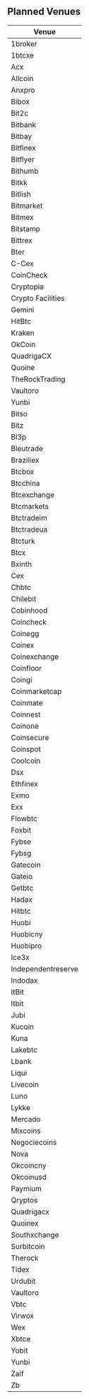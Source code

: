 ## Planned Venues

| Venue              
|--------------------
| 1broker            
| 1btcxe             
| Acx                
| Allcoin            
| Anxpro             
| Bibox              
| Bit2c              
| Bitbank            
| Bitbay             
| Bitfinex           
| Bitflyer           
| Bithumb            
| Bitkk              
| Bitlish            
| Bitmarket          
| Bitmex             
| Bitstamp           
| Bittrex            
| Bter               
| C-Cex              
| CoinCheck          
| Cryptopia          
| Crypto Facilities  
| Gemini             
| HitBtc             
| Kraken             
| OkCoin             
| QuadrigaCX         
| Quoine             
| TheRockTrading     
| Vaultoro           
| Yunbi              
| Bitso              
| Bitz               
| Bl3p               
| Bleutrade          
| Braziliex          
| Btcbox             
| Btcchina           
| Btcexchange        
| Btcmarkets         
| Btctradeim         
| Btctradeua         
| Btcturk            
| Btcx               
| Bxinth             
| Cex                
| Chbtc              
| Chilebit           
| Cobinhood          
| Coincheck          
| Coinegg            
| Coinex             
| Coinexchange       
| Coinfloor          
| Coingi             
| Coinmarketcap      
| Coinmate           
| Coinnest           
| Coinone            
| Coinsecure         
| Coinspot           
| Coolcoin           
| Dsx                
| Ethfinex           
| Exmo               
| Exx                
| Flowbtc            
| Foxbit             
| Fybse              
| Fybsg              
| Gatecoin           
| Gateio             
| Getbtc             
| Hadax              
| Hitbtc             
| Huobi              
| Huobicny           
| Huobipro           
| Ice3x              
| Independentreserve 
| Indodax            
| ItBit              
| Itbit              
| Jubi               
| Kucoin             
| Kuna               
| Lakebtc            
| Lbank              
| Liqui              
| Livecoin           
| Luno               
| Lykke              
| Mercado            
| Mixcoins           
| Negociecoins       
| Nova               
| Okcoincny          
| Okcoinusd          
| Paymium            
| Qryptos            
| Quadrigacx         
| Quoinex            
| Southxchange       
| Surbitcoin         
| Therock            
| Tidex              
| Urdubit            
| Vaultoro           
| Vbtc               
| Virwox             
| Wex                
| Xbtce              
| Yobit              
| Yunbi              
| Zaif               
| Zb                 
